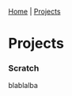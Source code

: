 [Home](https://caganalpturhan.github.io/) | [Projects](https://caganalpturhan.github.io/projects)

# Projects
### Scratch

blablalba
